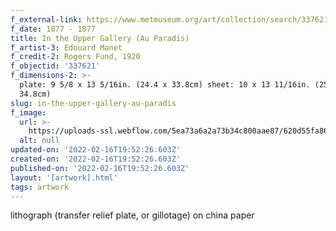 ```yaml
---
f_external-link: https://www.metmuseum.org/art/collection/search/337621
f_date: 1877 - 1877
title: In the Upper Gallery (Au Paradis)
f_artist-3: Edouard Manet
f_credit-2: Rogers Fund, 1920
f_objectid: '337621'
f_dimensions-2: >-
  plate: 9 5/8 x 13 5/16in. (24.4 x 33.8cm) sheet: 10 x 13 11/16in. (25.4 x
  34.8cm)
slug: in-the-upper-gallery-au-paradis
f_image:
  url: >-
    https://uploads-ssl.webflow.com/5ea73a6a2a73b34c800aae87/620d55fa8628f85a3326a88e_DP815458.jpeg
  alt: null
updated-on: '2022-02-16T19:52:26.603Z'
created-on: '2022-02-16T19:52:26.603Z'
published-on: '2022-02-16T19:52:26.603Z'
layout: '[artwork].html'
tags: artwork
---
```


lithograph (transfer relief plate, or gillotage) on china paper
